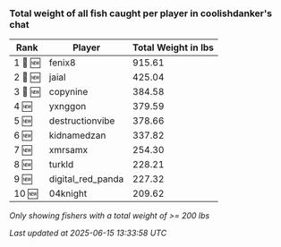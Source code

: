 ### Total weight of all fish caught per player in coolishdanker's chat
| Rank | Player | Total Weight in lbs |
|------|--------|---------|
| 1 🥇 🆕 | fenix8 | 915.61 |
| 2 🥈 🆕 | jaial | 425.04 |
| 3 🥉 🆕 | copynine | 384.58 |
| 4 🆕 | yxnggon | 379.59 |
| 5 🆕 | destructionvibe | 378.66 |
| 6 🆕 | kidnamedzan | 337.82 |
| 7 🆕 | xmrsamx | 254.30 |
| 8 🆕 | turkld | 228.21 |
| 9 🆕 | digital_red_panda | 227.32 |
| 10 🆕 | 04knight | 209.62 |

_Only showing fishers with a total weight of >= 200 lbs_

_Last updated at 2025-06-15 13:33:58 UTC_